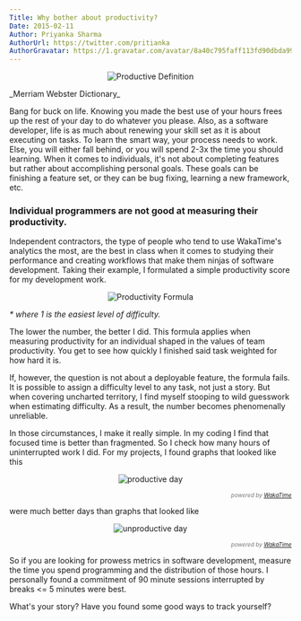 ```yaml
---
Title: Why bother about productivity?
Date: 2015-02-11
Author: Priyanka Sharma
AuthorUrl: https://twitter.com/pritianka
AuthorGravatar: https://1.gravatar.com/avatar/8a40c795faff113fd90dbda994d43156
---
```


<p style="text-align:center;">
    <img src="https://wakatime.com/static/img/blog/productive-definition.png" alt="Productive Definition" title="Productive Definition" />
</p>
_Merriam Webster Dictionary_

Bang for buck on life. Knowing you made the best use of your hours frees up the rest of your day to do whatever you please.
Also, as a software developer, life is as much about renewing your skill set as it is about executing on tasks.
To learn the smart way, your process needs to work.
Else, you will either fall behind, or you will spend 2-3x the time you should learning.
When it comes to individuals, it's not about completing features but rather about accomplishing personal goals.
These goals can be finishing a feature set, or they can be bug fixing, learning a new framework, etc.  

### Individual programmers are not good at measuring their productivity.

Independent contractors, the type of people who tend to use WakaTime's analytics the most, are the best in class when it comes to studying their performance and creating workflows that make them ninjas of software development.
Taking their example, I formulated a simple productivity score for my development work.  

<p style="text-align:center;">
    <img src="https://wakatime.com/static/img/blog/productivity-formula.png" alt="Productivity Formula" title="Productivity Formula" />
</p>

_* where 1 is the easiest level of difficulty._

The lower the number, the better I did. This formula applies when measuring productivity for an individual shaped in the values of team productivity.
You get to see how quickly I finished said task weighted for how hard it is.

If, however, the question is not about a deployable feature, the formula fails.
It is possible to assign a difficulty level to any task, not just a story.
But when covering uncharted territory, I find myself stooping to wild guesswork when estimating difficulty.
As a result, the number becomes phenomenally unreliable.

In those circumstances, I make it really simple.
In my coding I find that focused time is better than fragmented.
So I check how many hours of uninterrupted work I did.
For my projects, I found graphs that looked like this

<p style="text-align:center;">
    <img src="https://wakatime.com/static/img/blog/chart-single-day-good.png" alt="productive day" title="productive day" />
</p>
<p style="text-align:right; font-size:10px; color:#777;"><i>powered by <a href="https://wakatime.com">WakaTime</a></i></p>

were much better days than graphs that looked like 

<p style="text-align:center;">
    <img src="https://wakatime.com/static/img/blog/chart-single-day-bad.png" alt="unproductive day" title="unproductive day" />
</p>
<p style="text-align:right; font-size:10px; color:#777;"><i>powered by <a href="https://wakatime.com">WakaTime</a></i></p>


So if you are looking for prowess metrics in software development, measure the time you spend programming and the distribution of those hours.
I personally found a commitment of 90 minute sessions interrupted by breaks <= 5 minutes were best.

What's your story?  Have you found some good ways to track yourself?
